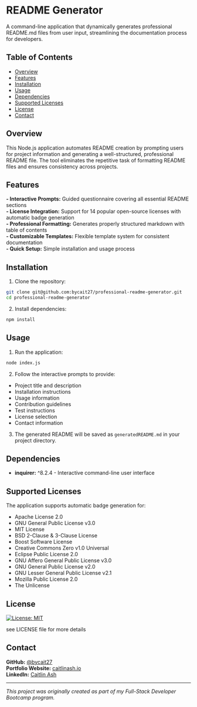 # README Generator

A command-line application that dynamically generates professional README.md files from user input, streamlining the documentation process for developers. 

## Table of Contents
- [Overview](#overview)
- [Features](#features)
- [Installation](#installation)
- [Usage](#usage)
- [Dependencies](#dependencies)
- [Supported Licenses](#supported-licenses)
- [License](#license)
- [Contact](#contact)

## Overview 

This Node.js application automates README creation by prompting users for project information and generating a well-structured, professional README file. The tool eliminates the repetitive task of formatting README files and ensures consistency across projects.

## Features 
**- Interactive Prompts:** Guided questionnaire covering all essential README sections  
**- License Integration:** Support for 14 popular open-source licenses with automatic badge generation  
**- Professional Formatting:** Generates properly structured markdown with table of contents  
**- Customizable Templates:** Flexible template system for consistent documentation  
**- Quick Setup:** Simple installation and usage process  

## Installation

1. Clone the repository:

```bash
git clone git@github.com:bycait27/professional-readme-generator.git
cd professional-readme-generator
```

2. Install dependencies:

```bash
npm install
```

## Usage

1. Run the application:

```bash 
node index.js
```

2. Follow the interactive prompts to provide:
- Project title and description 
- Installation instructions 
- Usage information
- Contribution guidelines 
- Test instructions
- License selection 
- Contact information 

3. The generated README will be saved as `generatedREADME.md` in your project directory.

## Dependencies 

- **inquirer:** ^8.2.4 - Interactive command-line user interface 

## Supported Licenses 

The application supports automatic badge generation for:
- Apache License 2.0 
- GNU General Public License v3.0
- MIT License 
- BSD 2-Clause & 3-Clause License 
- Boost Software License
- Creative Commons Zero v1.0 Universal 
- Eclipse Public License 2.0 
- GNU Affero General Public License v3.0
- GNU General Public License v2.0 
- GNU Lesser General Public License v2.1 
- Mozilla Public License 2.0 
- The Unlicense 

## License 

[![License: MIT](https://img.shields.io/badge/License-MIT-yellow.svg)](https://opensource.org/licenses/MIT)  

see LICENSE file for more details

## Contact

**GitHub:** [@bycait27](https://github.com/bycait27)  
**Portfolio Website:** [caitlinash.io](https://caitlinash.io/)  
**LinkedIn:** [Caitlin Ash](https://www.linkedin.com/in/caitlin-ash/)  

---
*This project was originally created as part of my Full-Stack Developer Bootcamp program.*
